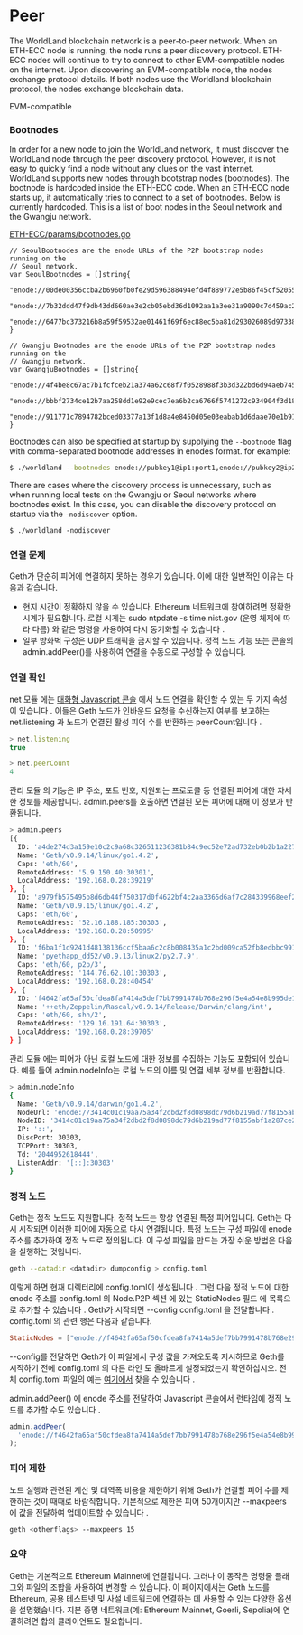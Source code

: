 # Peer

The WorldLand blockchain network is a peer-to-peer network. When an ETH-ECC node is running, the node runs a peer discovery protocol. ETH-ECC nodes will continue to try to connect to other EVM-compatible nodes on the internet. Upon discovering an EVM-compatible node, the nodes exchange protocol details. If both nodes use the Worldland blockchain protocol, the nodes exchange blockchain data.

EVM-compatible

### Bootnodes

In order for a new node to join the WorldLand network, it must discover the WorldLand node through the peer discovery protocol. However, it is not easy to quickly find a node without any clues on the vast internet. WorldLand supports new nodes through bootstrap nodes (bootnodes). The bootnode is hardcoded inside the ETH-ECC code. When an ETH-ECC node starts up, it automatically tries to connect to a set of bootnodes. Below is currently hardcoded. This is a list of boot nodes in the Seoul network and the Gwangju network.

[ETH-ECC/params/bootnodes.go](https://github.com/cryptoecc/ETH-ECC/blob/dbbde3d95e52d827fe294035270ecc1ca684f3d2/params/bootnodes.go#L85)

```
// SeoulBootnodes are the enode URLs of the P2P bootstrap nodes running on the
// Seoul network.
var SeoulBootnodes = []string{
	"enode://00de00356ccba2b6960fb0fe29d596388494efd4f889772e5b86f45cf52055c343e35daa2a8fe5f02e7c239056ddfb4e143d7488dc0831b00f018f7ce0ddab4b@3.39.197.118:30303",
	"enode://7b32ddd47f9db43dd660ae3e2cb05ebd36d1092aa1a3ee31a9090c7d459ac26dbc2352693d6217d466ad8dfdf09fe69a48265d2a53a7dc18a931347ad6a481dd@3.36.252.183:30303",
	"enode://6477bc373216b8a59f59532ae01461f69f6ec88ec5ba81d293026089d973386d02f43004db1db5939532617c3dc20dd1f05c3dbd81c4fb23efedefb6129a1fb9@13.250.246.202:30303",
}

// Gwangju Bootnodes are the enode URLs of the P2P bootstrap nodes running on the
// Gwangju network.
var GwangjuBootnodes = []string{
	"enode://4f4be8c67ac7b1fcfceb21a374a62c68f7f0528988f3b3d322bd6d94aeb745667f0c8e847881bbaeeba52eb1d346166301243222d5e22dd16ce70c57214178ca@43.200.52.189:30303",
	"enode://bbbf2734ce12b7aa258dd1e92e9cec7ea6b2ca6766f5741272c934904f3d182e08688aef3a368684c4c06b6adc2711c51e517bb9033824b2816c9d038c256cf9@3.36.252.183:30303",
	"enode://911771c7894782bced03377a13f1d8a4e8450d05e03eabab1d6daae70e1b91b6074c346d42ac4fae53d98d273efedd6cdd37d2f6715302de9736b29cc4aa7da2@13.250.246.202:30303",
}
```



Bootnodes can also be specified at startup by supplying the `--bootnode` flag with comma-separated bootnode addresses in enodes format. for example:

```sh
$ ./worldland --bootnodes enode://pubkey1@ip1:port1,enode://pubkey2@ip2:port2,enode://pubkey3@ip3:port3
```



There are cases where the discovery process is unnecessary, such as when running local tests on the Gwangju or Seoul networks where bootnodes exist. In this case, you can disable the discovery protocol on startup via the `-nodiscover` option.

```
$ ./worldland -nodiscover
```





### 연결 문제 <a href="#connectivity-problems" id="connectivity-problems"></a>

Geth가 단순히 피어에 연결하지 못하는 경우가 있습니다. 이에 대한 일반적인 이유는 다음과 같습니다.

* 현지 시간이 정확하지 않을 수 있습니다. Ethereum 네트워크에 참여하려면 정확한 시계가 필요합니다. 로컬 시계는 sudo ntpdate -s time.nist.gov (운영 체제에 따라 다름) 와 같은 명령을 사용하여 다시 동기화할 수 있습니다 .
* 일부 방화벽 구성은 UDP 트래픽을 금지할 수 있습니다. 정적 노드 기능 또는 콘솔의 admin.addPeer()를 사용하여 연결을 수동으로 구성할 수 있습니다.

### 연결 확인 <a href="#checking-connectivity" id="checking-connectivity"></a>

net 모듈 에는 [대화형 Javascript 콘솔](https://geth.ethereum.org/docs/interacting-with-geth/javascript-console) 에서 노드 연결을 확인할 수 있는 두 가지 속성이 있습니다 . 이들은 Geth 노드가 인바운드 요청을 수신하는지 여부를 보고하는 net.listening 과 노드가 연결된 활성 피어 수를 반환하는 peerCount입니다 .

```javascript
> net.listening
true

> net.peerCount
4
```

관리 모듈 의 기능은 IP 주소, 포트 번호, 지원되는 프로토콜 등 연결된 피어에 대한 자세한 정보를 제공합니다. admin.peers를 호출하면 연결된 모든 피어에 대해 이 정보가 반환됩니다.

```sh
> admin.peers
[{
  ID: 'a4de274d3a159e10c2c9a68c326511236381b84c9ec52e72ad732eb0b2b1a2277938f78593cdbe734e6002bf23114d434a085d260514ab336d4acdc312db671b',
  Name: 'Geth/v0.9.14/linux/go1.4.2',
  Caps: 'eth/60',
  RemoteAddress: '5.9.150.40:30301',
  LocalAddress: '192.168.0.28:39219'
}, {
  ID: 'a979fb575495b8d6db44f750317d0f4622bf4c2aa3365d6af7c284339968eef29b69ad0dce72a4d8db5ebb4968de0e3bec910127f134779fbcb0cb6d3331163c',
  Name: 'Geth/v0.9.15/linux/go1.4.2',
  Caps: 'eth/60',
  RemoteAddress: '52.16.188.185:30303',
  LocalAddress: '192.168.0.28:50995'
}, {
  ID: 'f6ba1f1d9241d48138136ccf5baa6c2c8b008435a1c2bd009ca52fb8edbbc991eba36376beaee9d45f16d5dcbf2ed0bc23006c505d57ffcf70921bd94aa7a172',
  Name: 'pyethapp_dd52/v0.9.13/linux2/py2.7.9',
  Caps: 'eth/60, p2p/3',
  RemoteAddress: '144.76.62.101:30303',
  LocalAddress: '192.168.0.28:40454'
}, {
  ID: 'f4642fa65af50cfdea8fa7414a5def7bb7991478b768e296f5e4a54e8b995de102e0ceae2e826f293c481b5325f89be6d207b003382e18a8ecba66fbaf6416c0',
  Name: '++eth/Zeppelin/Rascal/v0.9.14/Release/Darwin/clang/int',
  Caps: 'eth/60, shh/2',
  RemoteAddress: '129.16.191.64:30303',
  LocalAddress: '192.168.0.28:39705'
} ]

```

관리 모듈 에는 피어가 아닌 로컬 노드에 대한 정보를 수집하는 기능도 포함되어 있습니다. 예를 들어 admin.nodeInfo는 로컬 노드의 이름 및 연결 세부 정보를 반환합니다.

```sh
> admin.nodeInfo
{
  Name: 'Geth/v0.9.14/darwin/go1.4.2',
  NodeUrl: 'enode://3414c01c19aa75a34f2dbd2f8d0898dc79d6b219ad77f8155abf1a287ce2ba60f14998a3a98c0cf14915eabfdacf914a92b27a01769de18fa2d049dbf4c17694@[::]:30303',
  NodeID: '3414c01c19aa75a34f2dbd2f8d0898dc79d6b219ad77f8155abf1a287ce2ba60f14998a3a98c0cf14915eabfdacf914a92b27a01769de18fa2d049dbf4c17694',
  IP: '::',
  DiscPort: 30303,
  TCPPort: 30303,
  Td: '2044952618444',
  ListenAddr: '[::]:30303'
}
```

### 정적 노드 <a href="#static-nodes" id="static-nodes"></a>

Geth는 정적 노드도 지원합니다. 정적 노드는 항상 연결된 특정 피어입니다. Geth는 다시 시작되면 이러한 피어에 자동으로 다시 연결됩니다. 특정 노드는 구성 파일에 enode 주소를 추가하여 정적 노드로 정의됩니다. 이 구성 파일을 만드는 가장 쉬운 방법은 다음을 실행하는 것입니다.

```sh
geth --datadir <datadir> dumpconfig > config.toml
```

이렇게 하면 현재 디렉터리에 config.toml이 생성됩니다 . 그런 다음 정적 노드에 대한 enode 주소를 config.toml 의 Node.P2P 섹션 에 있는 StaticNodes 필드 에 목록으로 추가할 수 있습니다 . Geth가 시작되면 --config config.toml 을 전달합니다 . config.toml 의 관련 행은 다음과 같습니다.

```toml
StaticNodes = ["enode://f4642fa65af50cfdea8fa7414a5def7bb7991478b768e296f5e4a54e8b995de102e0ceae2e826f293c481b5325f89be6d207b003382e18a8ecba66fbaf6416c0@33.4.2.1:30303"]
```

\--config를 전달하면 Geth가 이 파일에서 구성 값을 가져오도록 지시하므로 Geth를 시작하기 전에 config.toml 의 다른 라인 도 올바르게 설정되었는지 확인하십시오. 전체 config.toml 파일의 예는 [여기에서](https://gist.github.com/jmcook1186/16db2f0feddb4bd0581ebb9ba867a47a) 찾을 수 있습니다 .

admin.addPeer() 에 enode 주소를 전달하여 Javascript 콘솔에서 런타임에 정적 노드를 추가할 수도 있습니다 .

```javascript
admin.addPeer(
  'enode://f4642fa65af50cfdea8fa7414a5def7bb7991478b768e296f5e4a54e8b995de102e0ceae2e826f293c481b5325f89be6d207b003382e18a8ecba66fbaf6416c0@33.4.2.1:30303'
);
```

### 피어 제한 <a href="#peer-limit" id="peer-limit"></a>

노드 실행과 관련된 계산 및 대역폭 비용을 제한하기 위해 Geth가 연결할 피어 수를 제한하는 것이 때때로 바람직합니다. 기본적으로 제한은 피어 50개이지만 --maxpeers 에 값을 전달하여 업데이트할 수 있습니다 .

```sh
geth <otherflags> --maxpeers 15
```



### 요약 <a href="#summary" id="summary"></a>

Geth는 기본적으로 Ethereum Mainnet에 연결됩니다. 그러나 이 동작은 명령줄 플래그와 파일의 조합을 사용하여 변경할 수 있습니다. 이 페이지에서는 Geth 노드를 Ethereum, 공용 테스트넷 및 사설 네트워크에 연결하는 데 사용할 수 있는 다양한 옵션을 설명했습니다. 지분 증명 네트워크(예: Ethereum Mainnet, Goerli, Sepolia)에 연결하려면 합의 클라이언트도 필요합니다.

